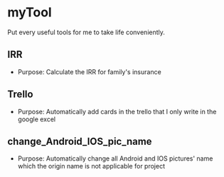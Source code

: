 # myTool

Put every useful tools for me to take life conveniently.

## IRR
- Purpose: Calculate the IRR for family's insurance


## Trello
- Purpose: Automatically add cards in the trello that I only write in the google excel


## change_Android_IOS_pic_name
- Purpose: Automatically change all Android and IOS pictures' name which the origin name is not applicable for project
